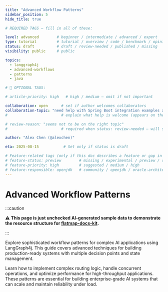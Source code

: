 ```yaml
---
title: "Advanced Workflow Patterns"
sidebar_position: 5
hide_title: true

# REQUIRED TAGS — fill in all of these:

level: advanced        # beginner / intermediate / advanced / expert
type: tutorial         # tutorial / overview / code / benchmark / opinion / api-doc
status: draft          # draft / review-needed / published / missing
visibility: public     # public

topics:
  - langgraph4j
  - advanced-workflows
  - patterns
  - java

# 🧩 OPTIONAL TAGS:

# article-priority: high   # high / medium — omit if not important

collaboration: open      # set if author welcomes collaborators
collaboration-topic: "need help with Spring Boot integration examples and performance optimization patterns"  
#                        # explain what help is welcome (appears on the dashboard & collab page)

# review-reason: "seems not to be on the right topic"
#                        # required when status: review-needed — will show on the article and in the dashboard

author: "Alex Chen (@alexchen)"

eta: 2025-08-15           # Set only if status is draft

# Feature-related tags (only if this doc describes a feature or gap in Java+AI):
# feature-status: preview        # missing / experimental / preview / stable / specified
# feature-priority: high         # suggested / medium / high
# feature-responsible: openjdk   # community / openjdk / oracle-architects / jsr / vendor:redhat / project-lead:<name>
---
```


# Advanced Workflow Patterns

:::caution

⚠️ **This page is just unchecked AI-generated sample data to demonstrate the resource structure for [flatmap-docs-kit](https://github.com/lizeraes/flatmap-docs-kit).**

:::

Explore sophisticated workflow patterns for complex AI applications using LangGraph4j. This guide covers advanced techniques for building production-ready systems with multiple decision points and state management.

Learn how to implement complex routing logic, handle concurrent operations, and optimize performance for high-throughput applications. These patterns are essential for building enterprise-grade AI systems that can scale and maintain reliability under load. 
